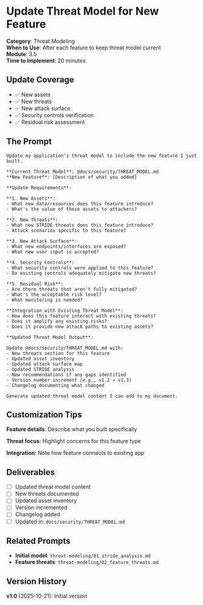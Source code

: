# Update Threat Model for New Feature

**Category**: Threat Modeling  
**When to Use**: After each feature to keep threat model current  
**Module**: 3.5  
**Time to Implement**: 20 minutes

## Update Coverage

- ✅ New assets
- ✅ New threats
- ✅ New attack surface
- ✅ Security controls verification
- ✅ Residual risk assessment

## The Prompt

```
Update my application's threat model to include the new feature I just built.

**Current Threat Model**: @docs/security/THREAT_MODEL.md
**New Feature**: [Description of what you added]

**Update Requirements**:

**1. New Assets**:
- What new data/resources does this feature introduce?
- What's the value of these assets to attackers?

**2. New Threats**:
- What new STRIDE threats does this feature introduce?
- Attack scenarios specific to this feature?

**3. New Attack Surface**:
- What new endpoints/interfaces are exposed?
- What new user input is accepted?

**4. Security Controls**:
- What security controls were applied to this feature?
- Do existing controls adequately mitigate new threats?

**5. Residual Risk**:
- Are there threats that aren't fully mitigated?
- What's the acceptable risk level?
- What monitoring is needed?

**Integration with Existing Threat Model**:
- How does this feature interact with existing threats?
- Does it amplify any existing risks?
- Does it provide new attack paths to existing assets?

**Updated Threat Model Output**:

Update @docs/security/THREAT_MODEL.md with:
- New threats section for this feature
- Updated asset inventory
- Updated attack surface map
- Updated STRIDE analysis
- New recommendations if any gaps identified
- Version number increment (e.g., v1.2 → v1.3)
- Changelog documenting what changed

Generate updated threat model content I can add to my document.
```

## Customization Tips

**Feature details**:
Describe what you built specifically

**Threat focus**:
Highlight concerns for this feature type

**Integration**:
Note how feature connects to existing app

## Deliverables

- [ ] Updated threat model content
- [ ] New threats documented
- [ ] Updated asset inventory
- [ ] Version incremented
- [ ] Changelog added
- [ ] Updated in: `docs/security/THREAT_MODEL.md`

## Related Prompts

- **Initial model**: `threat-modeling/01_stride_analysis.md`
- **Feature threats**: `threat-modeling/02_feature_threats.md`

## Version History

**v1.0** (2025-10-21): Initial version
